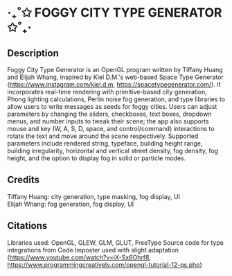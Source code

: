 # ‎‧₊˚✩ FOGGY CITY TYPE GENERATOR ✩˚₊‧

## Description
Foggy City Type Generator is an OpenGL program written by Tiffany Huang and Elijah Whang, inspired by Kiel D.M.'s web-based Space Type Generator (https://www.instagram.com/kiel.d.m, https://spacetypegenerator.com/). It incorporates real-time rendering with primitive-based city generation, Phong lighting calculations, Perlin noise fog generation, and type libraries to allow users to write messages as seeds for foggy cities. Users can adjust parameters by changing the sliders, checkboxes, text boxes, dropdown menus, and number inputs to tweak their scene; the app also supports mouse and key (W, A, S, D, space, and control/command) interactions to rotate the text and move around the scene respectively. Supported parameters include rendered string, typeface, building height range, building irregularity, horizontal and vertical street density, fog density, fog height, and the option to display fog in solid or particle modes.

## Credits
Tiffany Huang: city generation, type masking, fog display, UI  
Elijah Whang: fog generation, fog display, UI

## Citations
Libraries used: OpenGL, GLEW, GLM, GLUT, FreeType
Source code for type integrations from Code Imposter used with slight adaptation (https://www.youtube.com/watch?v=iX-Sx6Ohrf8, https://www.programmingcreatively.com/opengl-tutorial-12-qs.php)
